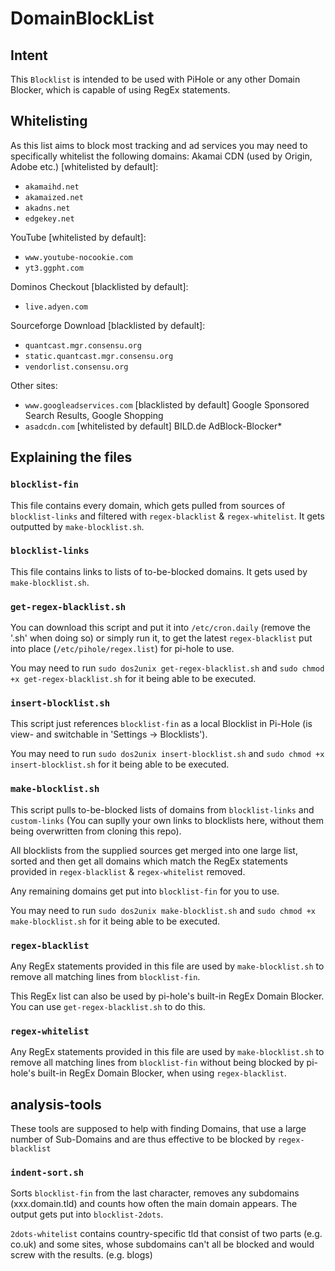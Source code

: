 # DomainBlockList
## Intent
This ``Blocklist`` is intended to be used with PiHole or any other Domain Blocker, which is capable of using RegEx statements.


## Whitelisting
As this list aims to block most tracking and ad services you may need to specifically whitelist the following domains:
Akamai CDN (used by Origin, Adobe etc.) [whitelisted by default]:
- ``akamaihd.net``
- ``akamaized.net``
- ``akadns.net``
- ``edgekey.net``

YouTube [whitelisted by default]: 
- ``www.youtube-nocookie.com``
- ``yt3.ggpht.com``

Dominos Checkout [blacklisted by default]:
- ``live.adyen.com``

Sourceforge Download [blacklisted by default]:
- ``quantcast.mgr.consensu.org``
- ``static.quantcast.mgr.consensu.org``
- ``vendorlist.consensu.org``

Other sites:
- ``www.googleadservices.com`` [blacklisted by default] Google Sponsored Search Results, Google Shopping
- ``asadcdn.com`` [whitelisted by default] BILD.de AdBlock-Blocker*


## Explaining the files

### ``blocklist-fin``
This file contains every domain, which gets pulled from sources of ``blocklist-links`` and filtered with ``regex-blacklist`` & ``regex-whitelist``. It gets outputted by ``make-blocklist.sh``.



### ``blocklist-links``
This file contains links to lists of to-be-blocked domains. It gets used by ``make-blocklist.sh``.



### ``get-regex-blacklist.sh``
You can download this script and put it into ``/etc/cron.daily`` (remove the '.sh' when doing so) or simply run it, to get the latest ``regex-blacklist`` put into place (``/etc/pihole/regex.list``) for pi-hole to use.

You may need to run ``sudo dos2unix get-regex-blacklist.sh`` and ``sudo chmod +x get-regex-blacklist.sh`` for it being able to be executed.



### ``insert-blocklist.sh``
This script just references ``blocklist-fin`` as a local Blocklist in Pi-Hole (is view- and switchable in 'Settings -> Blocklists').

You may need to run ``sudo dos2unix insert-blocklist.sh`` and ``sudo chmod +x insert-blocklist.sh`` for it being able to be executed.



### ``make-blocklist.sh``
This script pulls to-be-blocked lists of domains from ``blocklist-links`` and ``custom-links`` (You can suplly your own links to blocklists here, without them being overwritten from cloning this repo).

All blocklists from the supplied sources get merged into one large list, sorted and then get all domains which match the RegEx statements provided in ``regex-blacklist`` & ``regex-whitelist`` removed.

Any remaining domains get put into ``blocklist-fin`` for you to use.

You may need to run ``sudo dos2unix make-blocklist.sh`` and ``sudo chmod +x make-blocklist.sh`` for it being able to be executed.



### ``regex-blacklist``
Any RegEx statements provided in this file are used by ``make-blocklist.sh`` to remove all matching lines from ``blocklist-fin``.

This RegEx list can also be used by pi-hole's built-in RegEx Domain Blocker. You can use ``get-regex-blacklist.sh`` to do this.



### ``regex-whitelist``
Any RegEx statements provided in this file are used by ``make-blocklist.sh`` to remove all matching lines from ``blocklist-fin`` without being blocked by pi-hole's built-in RegEx Domain Blocker, when using ``regex-blacklist``.



## analysis-tools
These tools are supposed to help with finding Domains, that use a large number of Sub-Domains and are thus effective to be blocked by ``regex-blacklist``

### ``indent-sort.sh``
Sorts ``blocklist-fin`` from the last character, removes any subdomains (xxx.domain.tld) and counts how often the main domain appears. The output gets put into ``blocklist-2dots``.

``2dots-whitelist`` contains country-specific tld that consist of two parts (e.g. co.uk) and some sites, whose subdomains can't all be blocked and would screw with the results. (e.g. blogs)